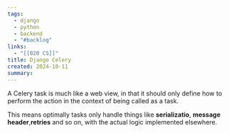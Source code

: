```yaml
---
tags:
  - django
  - python
  - backend
  - "#backlog"
links:
  - "[[020 CS]]"
title: Django Celery
created: 2024-10-11
summary:
---
```


A Celery task is much like a web view, in that it should only define how to perform the action in the context of being called as a task.


This means optimally tasks only handle things like **serializatio**, **message header**,**retries** and so on, with the actual logic implemented elsewhere.
